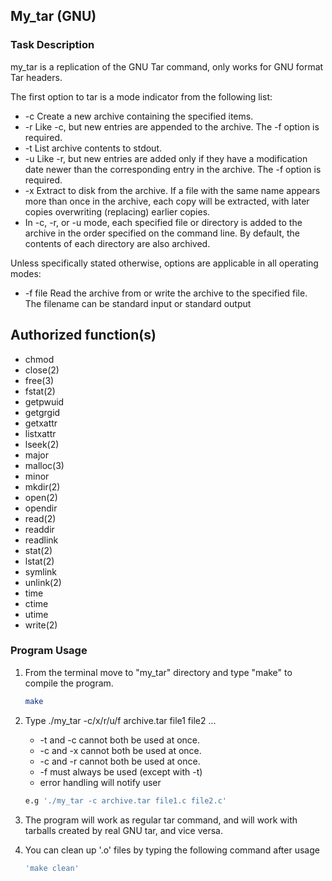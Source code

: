 <!-- GETTING STARTED -->
## My_tar (GNU)
### Task Description

my_tar is a replication of the GNU Tar command, only works for GNU format Tar headers.

The first option to tar is a mode indicator from the following list:

* -c Create a new archive containing the specified items.
* -r Like -c, but new entries are appended to the archive. The -f option is required.
* -t List archive contents to stdout.
* -u Like -r, but new entries are added only if they have a modification date newer than the corresponding entry in the archive. The -f option is required.
* -x Extract to disk from the archive. If a file with the same name appears more than once in the archive, each copy will be extracted, with later copies overwriting (replacing) earlier copies.
* In -c, -r, or -u mode, each specified file or directory is added to the archive in the order specified on the command line. By default, the contents of each directory are also archived.

Unless specifically stated otherwise, options are applicable in all operating modes:

* -f file Read the archive from or write the archive to the specified file. The filename can be standard input or standard output

## Authorized function(s)
* chmod
* close(2)
* free(3)
* fstat(2)
* getpwuid
* getgrgid
* getxattr
* listxattr
* lseek(2)
* major
* malloc(3)
* minor
* mkdir(2)
* open(2)
* opendir
* read(2)
* readdir
* readlink
* stat(2)
* lstat(2)
* symlink
* unlink(2)
* time
* ctime
* utime
* write(2)

### Program Usage

1. From the terminal move to "my_tar" directory and type "make" to compile the program.

   ```sh
   make
   ```
2. Type ./my_tar -c/x/r/u/f archive.tar file1 file2 ...
    * -t and -c cannot both be used at once.
    * -c and -x cannot both be used at once.
    * -c and -r cannot both be used at once.
    * -f must always be used (except with -t)
    * error handling will notify user 

   ```sh
   e.g './my_tar -c archive.tar file1.c file2.c'
   ```
3. The program will work as regular tar command, and will work with tarballs created by real GNU tar, and vice versa. 

4. You can clean up '.o' files by typing the following command after usage
    ```sh
   'make clean'
   ```
